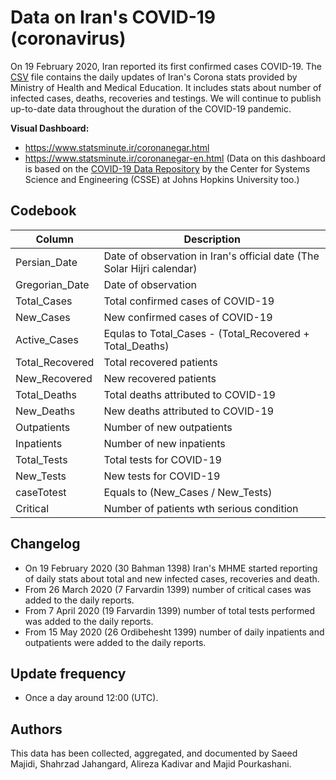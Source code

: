 # Data on Iran's COVID-19 (coronavirus)
On 19 February 2020, Iran reported its first confirmed cases COVID-19. The [CSV](https://github.com/smajidi/Iran-COVID-19-Data/blob/master/Iran_Dailly_Covid19_Stat.csv) 
file contains the daily updates of Iran's Corona stats provided by Ministry of Health and Medical Education. It includes stats about number of infected cases, deaths, recoveries and testings. We will continue to publish up-to-date data throughout the duration of the COVID-19 pandemic.

<b>Visual Dashboard:</b><br>
- https://www.statsminute.ir/coronanegar.html
- https://www.statsminute.ir/coronanegar-en.html (Data on this dashboard is based on the [COVID-19 Data Repository](https://github.com/CSSEGISandData/COVID-19) by the Center for Systems Science and Engineering (CSSE) at Johns Hopkins University too.)

## Codebook
Column|Description
------|-----------
Persian_Date|Date of observation in Iran's official date (The Solar Hijri calendar)
Gregorian_Date|Date of observation
Total_Cases|Total confirmed cases of COVID-19
New_Cases|New confirmed cases of COVID-19
Active_Cases|Equlas to Total_Cases - (Total_Recovered + Total_Deaths)
Total_Recovered|Total recovered patients
New_Recovered|New recovered patients
Total_Deaths|Total deaths attributed to COVID-19
New_Deaths|New deaths attributed to COVID-19
Outpatients|Number of new outpatients
Inpatients|Number of new inpatients
Total_Tests|Total tests for COVID-19
New_Tests|New tests for COVID-19
caseTotest|Equals to (New_Cases / New_Tests)
Critical|Number of patients wth serious condition

## Changelog
 - On 19 February 2020 (30 Bahman 1398) Iran's MHME started reporting of daily stats about total and new infected cases, recoveries and death. 
 - From 26 March 2020 (7 Farvardin 1399) number of critical cases was added to the daily reports.
 - From 7 April 2020 (19 Farvardin 1399) number of total tests performed was added to the daily reports.
 - From 15 May 2020 (26 Ordibehesht 1399) number of daily inpatients and outpatients were added to the daily reports.

## Update frequency

* Once a day around 12:00 (UTC).

## Authors

This data has been collected, aggregated, and documented by Saeed Majidi, Shahrzad Jahangard, Alireza Kadivar and Majid Pourkashani.
